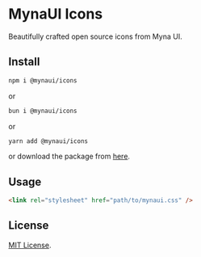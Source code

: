 # MynaUI Icons

Beautifully crafted open source icons from Myna UI.

## Install

```sh
npm i @mynaui/icons
```

or

```sh
bun i @mynaui/icons
```

or

```sh
yarn add @mynaui/icons
```

or download the package from [here](https://github.com/praveenjuge/mynaui-icons/releases).

## Usage

```html
<link rel="stylesheet" href="path/to/mynaui.css" />
```

## License

[MIT License](https://github.com/praveenjuge/mynaui-icons/blob/master/LICENSE).
